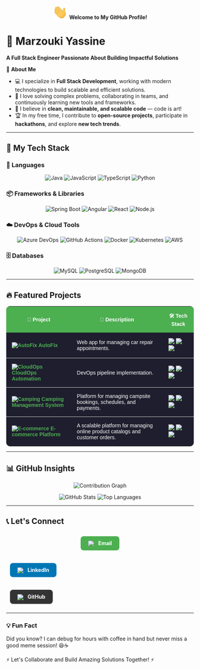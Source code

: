 <p align="center">
  <img src="https://raw.githubusercontent.com/ABSphreak/ABSphreak/master/gifs/Hi.gif" width="40px"> 
  <strong>Welcome to My GitHub Profile!</strong>
</p>

# 🚀 Marzouki Yassine
**A Full Stack Engineer Passionate About Building Impactful Solutions**

🌟 **About Me**
- 💻 I specialize in **Full Stack Development**, working with modern technologies to build scalable and efficient solutions.
- 🧩 I love solving complex problems, collaborating in teams, and continuously learning new tools and frameworks.
- 🎯 I believe in **clean, maintainable, and scalable code** — code is art!
- 🏆 In my free time, I contribute to **open-source projects**, participate in **hackathons**, and explore **new tech trends**.

---

## 💼 My Tech Stack  
### 🚀 Languages
<p align="center">
  <img src="https://img.shields.io/badge/Java-007396?style=for-the-badge&logo=java&logoColor=white" alt="Java">
  <img src="https://img.shields.io/badge/JavaScript-F7DF1E?style=for-the-badge&logo=javascript&logoColor=black" alt="JavaScript">
  <img src="https://img.shields.io/badge/TypeScript-3178C6?style=for-the-badge&logo=typescript&logoColor=white" alt="TypeScript">
  <img src="https://img.shields.io/badge/Python-3776AB?style=for-the-badge&logo=python&logoColor=white" alt="Python">
</p>

### 📦 Frameworks & Libraries
<p align="center">
  <img src="https://img.shields.io/badge/Spring_Boot-6DB33F?style=for-the-badge&logo=spring-boot&logoColor=white" alt="Spring Boot">
  <img src="https://img.shields.io/badge/Angular-DD0031?style=for-the-badge&logo=angular&logoColor=white" alt="Angular">
  <img src="https://img.shields.io/badge/React-20232A?style=for-the-badge&logo=react&logoColor=61DAFB" alt="React">
  <img src="https://img.shields.io/badge/Node.js-339933?style=for-the-badge&logo=node.js&logoColor=white" alt="Node.js">
</p>

### ☁️ DevOps & Cloud Tools
<p align="center">
  <img src="https://img.shields.io/badge/Azure_DevOps-0078D7?style=for-the-badge&logo=azure-devops&logoColor=white" alt="Azure DevOps">
  <img src="https://img.shields.io/badge/GitHub_Actions-2088FF?style=for-the-badge&logo=github-actions&logoColor=white" alt="GitHub Actions">
  <img src="https://img.shields.io/badge/Docker-2496ED?style=for-the-badge&logo=docker&logoColor=white" alt="Docker">
  <img src="https://img.shields.io/badge/Kubernetes-326CE5?style=for-the-badge&logo=kubernetes&logoColor=white" alt="Kubernetes">
  <img src="https://img.shields.io/badge/AWS-232F3E?style=for-the-badge&logo=amazon-aws&logoColor=white" alt="AWS">
</p>

### 🗄️ Databases
<p align="center">
  <img src="https://img.shields.io/badge/MySQL-4479A1?style=for-the-badge&logo=mysql&logoColor=white" alt="MySQL">
  <img src="https://img.shields.io/badge/PostgreSQL-4169E1?style=for-the-badge&logo=postgresql&logoColor=white" alt="PostgreSQL">
  <img src="https://img.shields.io/badge/MongoDB-47A248?style=for-the-badge&logo=mongodb&logoColor=white" alt="MongoDB">
</p>

---

## 🔥 Featured Projects
<table style="width: 100%; border-collapse: collapse; text-align: left; font-family: Arial, sans-serif; background-color: #1e1e2e; color: white; border-radius: 10px; overflow: hidden;">
  <tr style="background-color: #4CAF50; color: white; text-align: center;">
    <th style="padding: 15px;">🚀 Project</th>
    <th style="padding: 15px;">📄 Description</th>
    <th style="padding: 15px;">🛠 Tech Stack</th>
  </tr>
  <tr style="border-bottom: 1px solid #ddd;">
    <td style="padding: 15px;">
      <a href="https://github.com/yassinemarzouki/project1" style="color: #4CAF50; font-weight: bold; text-decoration: none;">
        <img src="https://img.icons8.com/ios-filled/50/4CAF50/car-service.png" width="20" alt="AutoFix"> AutoFix
      </a>
    </td>
    <td style="padding: 15px;">Web app for managing car repair appointments.</td>
    <td style="padding: 15px;">
      <img src="https://img.shields.io/badge/Angular-DD0031?style=for-the-badge&logo=angular&logoColor=white"> 
      <img src="https://img.shields.io/badge/Spring_Boot-6DB33F?style=for-the-badge&logo=spring-boot&logoColor=white"> 
      <img src="https://img.shields.io/badge/MySQL-4479A1?style=for-the-badge&logo=mysql&logoColor=white">
    </td>
  </tr>
  <tr style="border-bottom: 1px solid #ddd;">
    <td style="padding: 15px;">
      <a href="https://github.com/yassinemarzouki/project3" style="color: #4CAF50; font-weight: bold; text-decoration: none;">
        <img src="https://img.icons8.com/ios-filled/50/cloud.png" width="20" alt="CloudOps"> CloudOps Automation
      </a>
    </td>
    <td style="padding: 15px;">DevOps pipeline implementation.</td>
    <td style="padding: 15px;">
      <img src="https://img.shields.io/badge/Azure_DevOps-0078D7?style=for-the-badge&logo=azure-devops&logoColor=white"> 
      <img src="https://img.shields.io/badge/Docker-2496ED?style=for-the-badge&logo=docker&logoColor=white"> 
      <img src="https://img.shields.io/badge/Kubernetes-326CE5?style=for-the-badge&logo=kubernetes&logoColor=white">
    </td>
  </tr>
  <tr style="border-bottom: 1px solid #ddd;">
    <td style="padding: 15px;">
      <a href="https://github.com/yassinemarzouki/camping-management" style="color: #4CAF50; font-weight: bold; text-decoration: none;">
        <img src="https://img.icons8.com/ios-filled/50/4CAF50/tent.png" width="20" alt="Camping"> Camping Management System
      </a>
    </td>
    <td style="padding: 15px;">Platform for managing campsite bookings, schedules, and payments.</td>
    <td style="padding: 15px;">
      <img src="https://img.shields.io/badge/Angular-DD0031?style=for-the-badge&logo=angular&logoColor=white"> 
      <img src="https://img.shields.io/badge/Spring_Boot-6DB33F?style=for-the-badge&logo=spring-boot&logoColor=white"> 
      <img src="https://img.shields.io/badge/MySQL-4479A1?style=for-the-badge&logo=mysql&logoColor=white">
    </td>
  </tr>
  <tr>
    <td style="padding: 15px;">
      <a href="https://github.com/yassinemarzouki/ecommerce-platform" style="color: #4CAF50; font-weight: bold; text-decoration: none;">
        <img src="https://img.icons8.com/ios-filled/50/4CAF50/shopping-cart.png" width="20" alt="E-commerce"> E-commerce Platform
      </a>
    </td>
    <td style="padding: 15px;">A scalable platform for managing online product catalogs and customer orders.</td>
    <td style="padding: 15px;">
      <img src="https://img.shields.io/badge/React-20232A?style=for-the-badge&logo=react&logoColor=61DAFB"> 
      <img src="https://img.shields.io/badge/Node.js-339933?style=for-the-badge&logo=node.js&logoColor=white"> 
      <img src="https://img.shields.io/badge/MongoDB-47A248?style=for-the-badge&logo=mongodb&logoColor=white">
    </td>
  </tr>
</table>


---

## 📊 GitHub Insights
<p align="center">
  <img src="https://github-readme-activity-graph.vercel.app/graph?username=yassinemarzouki&theme=github-dark&hide_border=true" alt="Contribution Graph" />
</p>
<p align="center">
  <img src="https://github-readme-stats.vercel.app/api?username=yassinemarzouki&show_icons=true&theme=github_dark&hide_border=true" width="48%" alt="GitHub Stats" />
  <img src="https://github-readme-stats.vercel.app/api/top-langs/?username=yassinemarzouki&layout=compact&langs_count=8&theme=github_dark&hide_border=true" width="48%" alt="Top Languages" />
</p>

---

## 📞 Let's Connect

<p align="center">
  <a href="mailto:yassine.marzouki@esprit.tn" 
     style="display: inline-block; background-color: #4CAF50; color: white; padding: 10px 20px; 
            margin: 10px; border-radius: 8px; text-decoration: none; font-weight: bold;">
    <img src="https://img.icons8.com/ios-filled/25/ffffff/email.png" style="vertical-align: middle; margin-right: 8px;"> 
    Email
  </a>

  <a href="https://linkedin.com/in/yassine-marzouki" 
     style="display: inline-block; background-color: #0077B5; color: white; padding: 10px 20px; 
            margin: 10px; border-radius: 8px; text-decoration: none; font-weight: bold;">
    <img src="https://img.icons8.com/ios-filled/25/ffffff/linkedin.png" style="vertical-align: middle; margin-right: 8px;"> 
    LinkedIn
  </a>

  <a href="https://github.com/yassinemarzouki" 
     style="display: inline-block; background-color: #333; color: white; padding: 10px 20px; 
            margin: 10px; border-radius: 8px; text-decoration: none; font-weight: bold;">
    <img src="https://img.icons8.com/ios-filled/25/ffffff/github.png" style="vertical-align: middle; margin-right: 8px;"> 
    GitHub
  </a>
</p>




---

### 💡 Fun Fact
Did you know? I can debug for hours with coffee in hand but never miss a good meme session! 😆☕

⚡ Let's Collaborate and Build Amazing Solutions Together! ⚡
